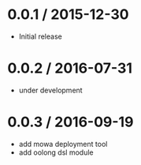 0.0.1 / 2015-12-30
==================

  * Initial release

0.0.2 / 2016-07-31
==================

  * under development

0.0.3 / 2016-09-19
==================

  * add mowa deployment tool
  * add oolong dsl module